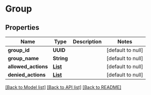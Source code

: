 # Group
## Properties

| Name | Type | Description | Notes |
|------------ | ------------- | ------------- | -------------|
| **group\_id** | **UUID** |  | [default to null] |
| **group\_name** | **String** |  | [default to null] |
| **allowed\_actions** | [**List**](actions.md) |  | [default to null] |
| **denied\_actions** | [**List**](actions.md) |  | [default to null] |

[[Back to Model list]](../README.md#documentation-for-models) [[Back to API list]](../README.md#documentation-for-api-endpoints) [[Back to README]](../README.md)

